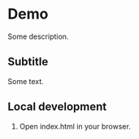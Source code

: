   # Demo

  Some description.

  ## Subtitle
  
  Some text.

  ## Local development
  
  1. Open index.html in your browser.